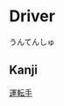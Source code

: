 # Driver
うんてんしゅ

## Kanji
[運](../Kanji/kanji-dict/運.md)[転](../Kanji/kanji-dict/転.md)[手](../Kanji/kanji-dict/手.md)
